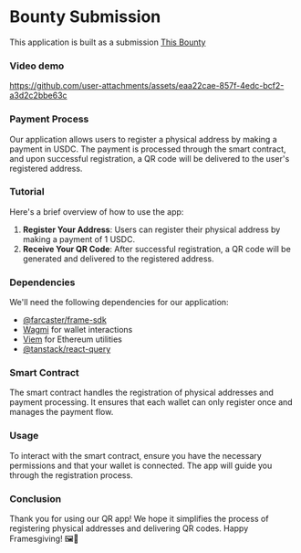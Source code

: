 # Bounty Submission
This application is built as a submission [This Bounty](https://www.bountycaster.xyz/bounty/0x8bb057c9167573360476200aea029e568e6fda36)

### Video demo
https://github.com/user-attachments/assets/eaa22cae-857f-4edc-bcf2-a3d2c2bbe63c


### Payment Process

Our application allows users to register a physical address by making a payment in USDC. The payment is processed through the smart contract, and upon successful registration, a QR code will be delivered to the user's registered address.

### Tutorial

Here's a brief overview of how to use the app:

1. **Register Your Address**: Users can register their physical address by making a payment of 1 USDC.
2. **Receive Your QR Code**: After successful registration, a QR code will be generated and delivered to the registered address.

### Dependencies

We'll need the following dependencies for our application:

- [@farcaster/frame-sdk](https://github.com/farcasterxyz/frames/)
- [Wagmi](https://wagmi.sh/) for wallet interactions
- [Viem](https://viem.sh/) for Ethereum utilities
- [@tanstack/react-query](https://tanstack.com/query/latest)

### Smart Contract

The smart contract handles the registration of physical addresses and payment processing. It ensures that each wallet can only register once and manages the payment flow.

### Usage

To interact with the smart contract, ensure you have the necessary permissions and that your wallet is connected. The app will guide you through the registration process.

### Conclusion

Thank you for using our QR app! We hope it simplifies the process of registering physical addresses and delivering QR codes. Happy Framesgiving! 🖼️🦃
